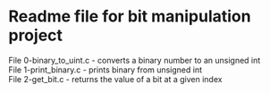 # Readme file for bit manipulation project

File 0-binary_to_uint.c - converts a binary number to an unsigned int  
File 1-print_binary.c - prints binary from unsigned int  
File 2-get_bit.c - returns the value of a bit at a given index
